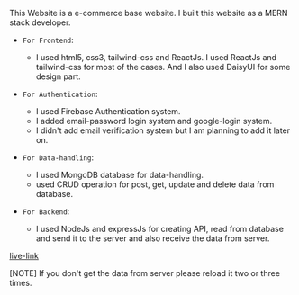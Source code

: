 This Website is a e-commerce base website. I built this website as a MERN stack developer.

- `For Frontend`: 
    - I used html5, css3, tailwind-css and ReactJs. I used ReactJs and tailwind-css for most of the cases. And I also used DaisyUI for some design part.

- `For Authentication`: 
    - I used Firebase Authentication system.
    - I added email-password login system and google-login system.
    - I didn't add email verification system but I am planning to add it later on.

- `For Data-handling`: 
    - I used MongoDB database for data-handling.
    - used CRUD operation for post, get, update and delete data from database.

- `For Backend`: 
    - I used NodeJs and expressJs for creating API, read from database and send it to the server and also receive the data from server.
    


[live-link](https://event-management-system-a0cf3.web.app/)

[NOTE] If you don't get the data from server please reload it two or three times.